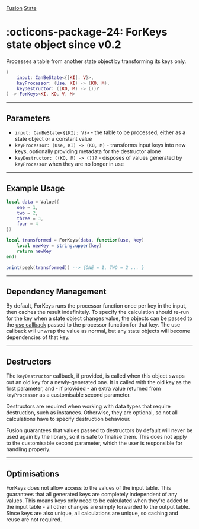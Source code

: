 <nav class="fusiondoc-api-breadcrumbs">
	<a href="../..">Fusion</a>
	<a href="..">State</a>
</nav>

<h1 class="fusiondoc-api-header" markdown>
	<span class="fusiondoc-api-icon" markdown>:octicons-package-24:</span>
	<span class="fusiondoc-api-name">ForKeys</span>
	<span class="fusiondoc-api-pills">
		<span class="fusiondoc-api-pill-type">state object</span>
		<span class="fusiondoc-api-pill-since">since v0.2</span>
	</span>
</h1>

Processes a table from another state object by transforming its keys only.

```Lua
(
	input: CanBeState<{[KI]: V}>,
	keyProcessor: (Use, KI) -> (KO, M),
	keyDestructor: ((KO, M) -> ())?
) -> ForKeys<KI, KO, V, M>
```

-----

## Parameters

- `input: CanBeState<{[KI]: V}>` - the table to be processed, either as a state
object or a constant value
- `keyProcessor: (Use, KI) -> (KO, M)` - transforms input keys into new
keys, optionally providing metadata for the destructor alone
- `keyDestructor: ((KO, M) -> ())?` - disposes of values generated by
`keyProcessor` when they are no longer in use

-----

## Example Usage

```Lua
local data = Value({
	one = 1,
	two = 2,
	three = 3,
	four = 4
})

local transformed = ForKeys(data, function(use, key)
	local newKey = string.upper(key)
	return newKey
end)

print(peek(transformed)) --> {ONE = 1, TWO = 2 ... }
```

-----

## Dependency Management

By default, ForKeys runs the processor function once per key in the input, then
caches the result indefinitely. To specify the calculation should re-run for the
key when a state object changes value, the objects can be passed to the
[use callback](./use.md) passed to the processor function for that key. The use
callback will unwrap the value as normal, but any state objects will become
dependencies of that key.

-----

## Destructors

The `keyDestructor` callback, if provided, is called when this object swaps out
an old key for a newly-generated one. It is called with the old key as the first
parameter, and - if provided - an extra value returned from `keyProcessor` as a
customisable second parameter.

Destructors are required when working with data types that require destruction,
such as instances. Otherwise, they are optional, so not all calculations have to
specify destruction behaviour.

Fusion guarantees that values passed to destructors by default will never be
used again by the library, so it is safe to finalise them. This does not apply
to the customisable second parameter, which the user is responsible for handling
properly.

-----

## Optimisations

ForKeys does not allow access to the values of the input table. This guarantees
that all generated keys are completely independent of any values. This means
keys only need to be calculated when they're added to the input table - all
other changes are simply forwarded to the output table. Since keys are also
unique, all calculations are unique, so caching and reuse are not required.